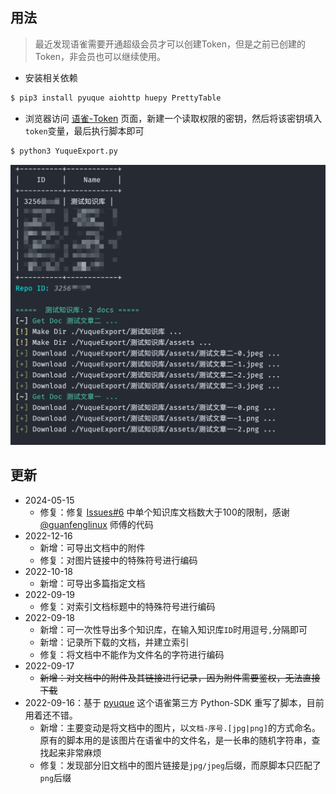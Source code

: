 ## 用法
> 最近发现语雀需要开通超级会员才可以创建Token，但是之前已创建的Token，非会员也可以继续使用。

- 安装相关依赖


```bash
$ pip3 install pyuque aiohttp huepy PrettyTable

```

- 浏览器访问 [语雀-Token](https://www.yuque.com/settings/tokens) 页面，新建一个读取权限的密钥，然后将该密钥填入`token`变量，最后执行脚本即可

```bash
$ python3 YuqueExport.py

```

![YuqueExport-1](./YuqueExport-1.jpg)



## 更新
- 2024-05-15
  - 修复：修复 [Issues#6](https://github.com/M1r0ku/YuqueExport/issues/6) 中单个知识库文档数大于100的限制，感谢 [@guanfenglinux](https://github.com/M1r0ku/YuqueExport/issues/6#issuecomment-2071769391) 师傅的代码
- 2022-12-16
  - 新增：可导出文档中的附件
  - 修复：对图片链接中的特殊符号进行编码
- 2022-10-18
  - 新增：可导出多篇指定文档
- 2022-09-19
  - 修复：对索引文档标题中的特殊符号进行编码
- 2022-09-18
  - 新增：可一次性导出多个知识库，在输入知识库`ID`时用逗号`,`分隔即可
  - 新增：记录所下载的文档，并建立索引
  - 修复：将文档中不能作为文件名的字符进行编码
- 2022-09-17
  - ~~新增：对文档中的附件及其链接进行记录，因为附件需要鉴权，无法直接下载~~
- 2022-09-16：基于 [pyuque](https://github.com/socrateslee/pyuque) 这个语雀第三方 Python-SDK 重写了脚本，目前用着还不错。
  - 新增：主要变动是将文档中的图片，以`文档-序号.[jpg|png]`的方式命名。原有的脚本用的是该图片在语雀中的文件名，是一长串的随机字符串，查找起来非常麻烦
  - 修复：发现部分旧文档中的图片链接是`jpg/jpeg`后缀，而原脚本只匹配了`png`后缀
